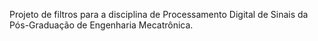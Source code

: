 Projeto de filtros para a disciplina de Processamento Digital de Sinais da Pós-Graduação de Engenharia Mecatrônica.
